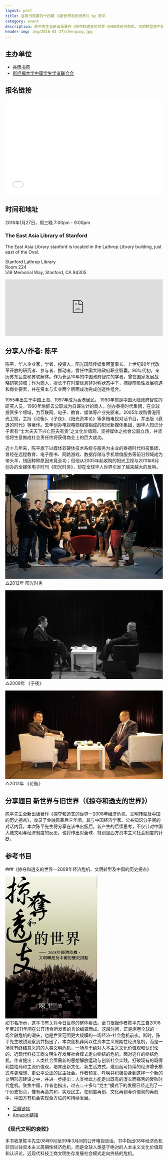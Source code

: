 ```yaml
---
layout: post
title: 谷雨书苑第四十四期（《新世界和旧世界》）by 陈平
category: event
description: 陈平先生全新出版著作《掠夺和透支的世界—2008年经济危机、文明转型及中国的历史拐点》，收录了金融风暴后三年间，其与中国经济学家、公共知识分子间的对话内容。本次陈平先生将分享在该书出版后，新产生的后续思考，不仅针对中国大陆文明与经济制度的反思，也将作出对全球、特别是西方资本主义社会制度的针砭。
header-img: img/2016-01-27/chenping.jpg
---
```


## 主办单位
  * [谷雨书苑](http://valleyrain.org/about)
  * [斯坦福大学中国学生学者联合会](http://acsss.stanford.edu)

## 报名链接
<div style="width:100%; text-align:left;" ><iframe  src="//eventbrite.com/tickets-external?eid=20974673814&ref=etckt" frameborder="0" height="300" width="100%" vspace="0" hspace="0" marginheight="5" marginwidth="5" scrolling="auto" allowtransparency="true"></iframe></div>

## 时间和地址

2016年1月27日，周三晚 7:00pm - 9:00pm

### The East Asia Library of Stanford   

The East Asia Library stanford is located in the Lathrop Library building, just east of the Oval.

Stanford Lathrop Library   
Room 224   
518 Memorial Way, Stanford, CA 94305   

<iframe width="100%" height="180" frameborder="0" style="border:0"
src="https://www.google.com/maps/embed/v1/place?q=place_id:ChIJU0Wrwym7j4ARMenEsvLE9Po&key=AIzaSyBU8Fpde0IWAvSPYuvrpcjOHm_8scuCusk" allowfullscreen></iframe>

## 分享人/作者: 陈平

陈平，华人企业家，学者，投资人，阳光国际传媒集团董事长。上世纪80年代改革开放的研究者、参与者、推动者，曾任中国大陆政府职业智囊。90年代初，亲历苏东巨变和苏联解体。作为长达10年的中国政府智库的学者，曾在国家发展战略研究领域；作为商人，擅长于在时空信息非对称状态中下，捕捉前瞻性发展机遇和商业要素，并在资本与实业两个层面成功完成创造性组合。
  
1955年出生于中国上海，1997年成为香港居民。 1990年前是中国大陆政府智库的研究人员，1990年后辞去公职成为自谋生计的商人，创办泰德时代集团，在全球投资多个领域，为互联网、电子、教育、媒体等产业先驱者。2005年收购香港阳光卫视，主持《论衡》、《子夜》、《阳光资本论》等多档电视对话节目，并出版《衰退的时代》等著作。去年创办电视电商相辅相成的阳光新媒体集团，因华人知识分子素有“士大夫天下兴亡匹夫有责”之文化价值观，坚持媒体之社会公器立场，并坚信将生意做成社会责任终将获得商业上的巨大成功。

近十几年来，陈平旗下以媒体软硬体技术系统与服务为主业的泰德时代科技集团，曾经在远程教育、电子图书、网路游戏、数据存储与手机增值服务等前沿领域成为带头羊，惜因种种原因未竟全功；但他从2005年起收购的阳光卫视与2011年8月创办的全媒体电子时刊《阳光时务》，却在全球华人世界引发了越来越大的反响。

![midnight](/img/2016-01-27/isunaffair.jpg)  
  △2012年 阳光时务

![midnight](/img/2016-01-27/midnight.jpg)  
  △2009年 《子夜》

![lunheng](/img/2016-01-27/lunheng.jpg)  
  △2012年 《论衡》

## 分享题目 新世界与旧世界（《掠夺和透支的世界》）
陈平先生全新出版著作《掠夺和透支的世界—2008年经济危机、文明转型及中国的历史拐点》，收录了金融风暴后三年间，其与中国经济学家、公共知识分子间的对话内容。本次陈平先生将分享在该书出版后，新产生的后续思考，不仅针对中国大陆文明与经济制度的反思，也将作出对全球、特别是西方资本主义社会制度的针砭。

## 参考书目

###《掠夺和透支的世界—2008年经济危机、文明转型及中国的历史拐点》

![pic](/img/2016-01-27/theworldbook.jpg)   
如书名所示，这本书有关对今日世界的整体看法。全书根据作者陈平先生自2008年至2011年间在公开场合所发表的言论编辑而成。这段时间，正是席卷全球的一场金融危机的潮头，也是世界范围更大规模的一场经济-社会危机前夜。斯时，陈平先生敏锐观察到并指出了，本次危机非同以往资本主义周期性经济危机，而是一场具有终结意义的的人类文明危机，一场基于绝对人本主义文化价值观和认识论的、近现代科技工商文明生存发展社会模式走向终结的危机。面对这样的终结危机，作者提出：人类社会亟需新的思想解放运动与创新社会实践，打破现有的既得利益格局和主流价值观，培育出新文化、新生活方式，建设起可持续的经济增长模式与更理想、更公平公正的民主社会。作者预言、呼唤并积极投身到这样一个新的文明形态建设之中，并进一步提出：人类唯此方能走出既有的漫长而痛苦的衰败时代危机。聚焦中国，作者也指出，过去二十多年"党主"模式下的发展已经走到了一个历史拐点，惟有再造共和、实现民主，在制度再创、文化再创与价值观的再创中，中国方有机会实现全方位的可持续发展。
 
  * [豆瓣链接](https://book.douban.com/subject/26602170/)  
  * [Amazon链接](http://www.amazon.com/x63A0-x596A-x548C-x900F-x652F/dp/9881656370)

### 《现代文明的衰败》
本书收录陈平先生08年9月至09年3月间的公开电视谈话。书中指出08年经济危机非同以往资本主义周期性经济危机，而是全球人类基于绝对的人本主义文化价值观和认识论，近现代科技工商文明生存发展社会模式走向终结的危机。


